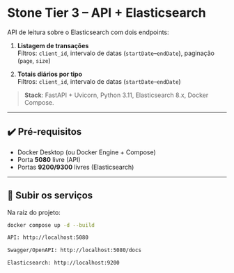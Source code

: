 # Stone Tier 3 – API + Elasticsearch

API de leitura sobre o Elasticsearch com dois endpoints:

1. **Listagem de transações**  
   Filtros: `client_id`, intervalo de datas (`startDate`–`endDate`), paginação (`page`, `size`)

2. **Totais diários por tipo**  
   Filtros: `client_id`, intervalo de datas (`startDate`–`endDate`)

> **Stack**: FastAPI + Uvicorn, Python 3.11, Elasticsearch 8.x, Docker Compose.

---

## ✔️ Pré-requisitos

- Docker Desktop (ou Docker Engine + Compose)
- Porta **5080** livre (API)
- Portas **9200/9300** livres (Elasticsearch)

---

## 🚀 Subir os serviços

Na raiz do projeto:

```bash
docker compose up -d --build

API: http://localhost:5080

Swagger/OpenAPI: http://localhost:5080/docs

Elasticsearch: http://localhost:9200
